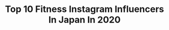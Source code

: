 ---
title: Top 10 Fitness Instagram Influencers In Japan In 2020
description: >-
  Find top fitness Instagram influencers in Japan in 2020. Most popular hashtags: #training #workout #fitness #gym.
platform: Instagram
profiles:
  - username: "keikocalvins"
    fullname: >-
      Keikocalvin
    location: "Japan"
    followers: 7238
    engagement: 1210
    commentsToLikes: 0.038037
    avatar: "https://scontent-lhr8-1.cdninstagram.com/v/t51.2885-19/s320x320/90661873_228580091555498_137628331464982528_n.jpg?_nc_ht=scontent-lhr8-1.cdninstagram.com&_nc_ohc=Y95qMZz_mroAX8qIgYp&oh=e469135d38be6d9ad89d7f8951637fc4&oe=5EB9D3DE"
    verified: false
    hashtags: "#asianbeauty, #fitnessmodels, #stunninggirl, #asiangirl"
  - username: "yuukimori"
    fullname: >-
      森 有紀
    location: "Japan"
    followers: 3955
    engagement: 2874
    commentsToLikes: 0.043151
    avatar: "https://scontent-ssn1-1.cdninstagram.com/v/t51.2885-19/s320x320/60274316_2044215685690699_5783443149355483136_n.jpg?_nc_ht=scontent-ssn1-1.cdninstagram.com&_nc_ohc=vE2ASagvuNAAX-5gDvg&oh=5e26dec5c63e2854251f74a4d04d39cd&oe=5EB29E73"
    verified: false
    hashtags: "#peace"
  - username: "sapirfi"
    fullname: >-
      ספיר פישלזון-מאיר
    location: "Japan"
    followers: 14011
    engagement: 880
    commentsToLikes: 0.023170
    avatar: "https://scontent-ams4-1.cdninstagram.com/v/t51.2885-19/s320x320/61353195_393678774572994_4799412837002772480_n.jpg?_nc_ht=scontent-ams4-1.cdninstagram.com&_nc_ohc=XK3qi_tpCzAAX9OZM0_&oh=913b9cc9d706aef92ebf1e0d11b1228a&oe=5EB91880"
    verified: false
    hashtags: "#sasuke37, #telaviv, #weekend, #jaffa"
  - username: "reika_japan"
    fullname: >-
      ❤REIKA❤黒咲玲香
    location: "Japan"
    followers: 28208
    engagement: 212
    commentsToLikes: 0.045842
    avatar: "https://scontent-lhr8-1.cdninstagram.com/v/t51.2885-19/s320x320/73227687_2647933858578639_7028227570562760704_n.jpg?_nc_ht=scontent-lhr8-1.cdninstagram.com&_nc_ohc=0j0W6AcILIoAX8zqlvg&oh=7287bfa5f9a24f8ebd412a5286da6878&oe=5EBA136B"
    verified: false
    hashtags: "#bikinicompetitor, #lavia, #universalcustomchoppers, #training"
  - username: "mina_shirakawa"
    fullname: >-
      白川未奈 Mina Shirakawa
    location: "Japan"
    followers: 116918
    engagement: 200
    commentsToLikes: 0.017253
    avatar: "https://scontent-ams4-1.cdninstagram.com/v/t51.2885-19/10654979_1464370160511589_581308520_a.jpg?_nc_ht=scontent-ams4-1.cdninstagram.com&_nc_ohc=ALXtsnAworYAX8mscAW&oh=af255dda688397d62ba2499186d8b2e2&oe=5EB945BC"
    verified: false
    hashtags: "#japan, #spain, #nubells, #dumbellworkout"
  - username: "tina.cohen"
    fullname: >-
      TINA COHEN 🌺 ティナ コーヘン
    location: "Japan"
    followers: 46177
    engagement: 940
    commentsToLikes: 0.009869
    avatar: "https://scontent-lhr8-1.cdninstagram.com/v/t51.2885-19/s320x320/83793361_571398853450300_4482079899892318208_n.jpg?_nc_ht=scontent-lhr8-1.cdninstagram.com&_nc_ohc=ETTFue1plr0AX-IwJ4i&oh=6251a5fed4b0bc929045ceb42bf74e52&oe=5EB9D2B7"
    verified: false
    hashtags: "#ad, #bodyglovegirl, #createhappiness, #partner"
  - username: "non_nonsummerjack"
    fullname: >-
      non
    location: "Japan"
    followers: 146541
    engagement: 1068
    commentsToLikes: 0.007902
    avatar: "https://scontent-ams4-1.cdninstagram.com/v/t51.2885-19/s320x320/16585668_993786527388875_6268420539908358144_a.jpg?_nc_ht=scontent-ams4-1.cdninstagram.com&_nc_ohc=4syuY5416oMAX_Vey7T&oh=be09826d251974ed531f586e0846268d&oe=5E814C8F"
    verified: false
    hashtags: "#fitnessmodel, #fategrandorder, #cosplay, #bunnygirl"
  - username: "lienhsia"
    fullname: >-
      ☻ ʟɪᴇɴ ʜsɪᴀ 夏黃廉盈 ♰♰♰
    location: "Japan"
    followers: 139728
    engagement: 169
    commentsToLikes: 0.012641
    avatar: "https://scontent-ams4-1.cdninstagram.com/v/t51.2885-19/s320x320/87536183_252204322449129_6011250864730144768_n.jpg?_nc_ht=scontent-ams4-1.cdninstagram.com&_nc_ohc=WQod8GzsIHkAX8zXkWP&oh=bb0e4986ed832d228a32742b2f99a6d5&oe=5EB1C6AE"
    verified: true
    hashtags: "#hm, #celine, #tommyjeansxlooneytunes, #apmmonaco"
  - username: "yogakiyoxx"
    fullname: >-
      KIYONO  ヨガインストラクター
    location: "Japan"
    followers: 10430
    engagement: 537
    commentsToLikes: 0.023255
    avatar: "https://scontent-iad3-1.cdninstagram.com/v/t51.2885-19/s320x320/47169013_2023464211065812_5023734086905102336_n.jpg?_nc_ht=scontent-iad3-1.cdninstagram.com&_nc_ohc=hdE0LS-1jDkAX8C_eG1&oh=3130e53154489603f849837fd9f43cc1&oe=5EB9A224"
    verified: false
    hashtags: "#yogainstructor, #lobor, #supported, #nomonday"
  - username: "yunkoro519"
    fullname: >-
      ゆんころ
    location: "Japan"
    followers: 335599
    engagement: 147
    commentsToLikes: 0.009920
    avatar: "https://scontent-amt2-1.cdninstagram.com/v/t51.2885-19/s320x320/64501836_1259923087498877_2602679962955677696_n.jpg?_nc_ht=scontent-amt2-1.cdninstagram.com&_nc_ohc=DtHny2YiW2cAX-j_3UM&oh=caf1c3606fc9032de9cc2ab640a4f62f&oe=5EB239F9"
    verified: true
    hashtags: "#outfit, #ootd, #training, #fitness"
---